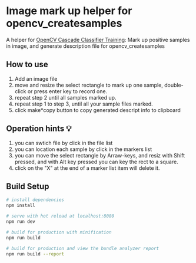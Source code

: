# Image mark up helper for opencv_createsamples
 A helper for [OpenCV Cascade Classifier Training](https://docs.opencv.org/3.3.1/dc/d88/tutorial_traincascade.html): Mark up positive samples in image, and generate description file for opencv_createsamples
 ## How to use
 1. Add an image file
 1. move and resize the select rectangle to mark up one sample, double-click or press enter key to record one.
 1. repeat step 2 until all samples marked up.
 1. repeat step 1 to step 3, until all your sample files marked.
 1. click make*copy button to copy generated descript info to clipboard
 ## Operation hints 💡
 1. you can swtich file by click in the file list
 2. you can location each sample by click in the markers list
 3. you can move the select rectangle by Arraw-keys, and resiz with Shift pressed, and with Alt key pressed you can key the rect to a square.
 4. click on the "X" at the end of a marker list item will delete it.


## Build Setup

``` bash
# install dependencies
npm install

# serve with hot reload at localhost:8080
npm run dev

# build for production with minification
npm run build

# build for production and view the bundle analyzer report
npm run build --report
```
